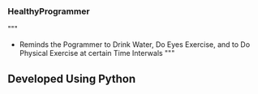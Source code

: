 ### HealthyProgrammer

"""
* Reminds the Pogrammer to Drink Water, Do Eyes Exercise, and to Do Physical Exercise at certain Time Interwals
"""

## Developed Using Python
